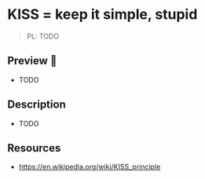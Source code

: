 # KISS = keep it simple, stupid

> PL: TODO

## Preview 🎉

- TODO

## Description

- TODO

## Resources

- <https://en.wikipedia.org/wiki/KISS_principle>
